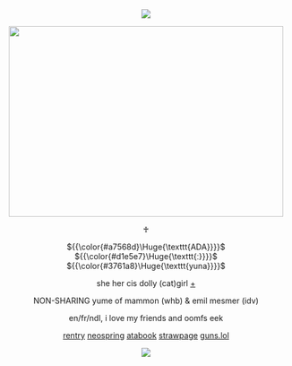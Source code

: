 &nbsp;
<div align="center">

![](https://komarev.com/ghpvc/?username=moidix&label=🗝&color=16181b&abbreviated=true)

<img src="https://i.postimg.cc/VkW4kpZb/400px-Moi-dix-Mois-DIXANADU.jpg)" width="490" height="340">

♰

${{\color{#a7568d}\Huge{\texttt{ADA}}}}$ ${{\color{#d1e5e7}\Huge{\texttt{ː}}}}$ ${{\color{#3761a8}\Huge{\texttt{yuna}}}}$

she her cis dolly (cat)girl [+](https://pronouns.cc/@adelaide)

NON-SHARING yume of mammon (whb) & emil mesmer (idv)

en/fr/ndl, i love my friends and oomfs eek

[rentry](https://rentry.co/wrecked) [neospring](https://neospring.org/@gurohime) [atabook](https://wxs.atabook.org) [strawpage](https://mdma.straw.page) [guns.lol](https://guns.lol/lesbian)
 
![](https://spotify-github-profile.kittinanx.com/api/view.svg?uid=314mkicxlkkdu2xbfq5sn4qlspni&cover_image=true&theme=natemoo-re&show_offline=true&background_color=121212&interchange=false&bar_color=1448c2&bar_color_cover=false)
<div>
